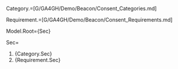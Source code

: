 Category.=[G/GA4GH/Demo/Beacon/Consent_Categories.md]

Requirement.=[G/GA4GH/Demo/Beacon/Consent_Requirements.md]

Model.Root={Sec}

Sec=<ol><li>{Category.Sec}<li>{Requirement.Sec}</ol>